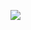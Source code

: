 [![](https://jitpack.io/v/zj565061763/compose-input.svg)](https://jitpack.io/#zj565061763/compose-input)